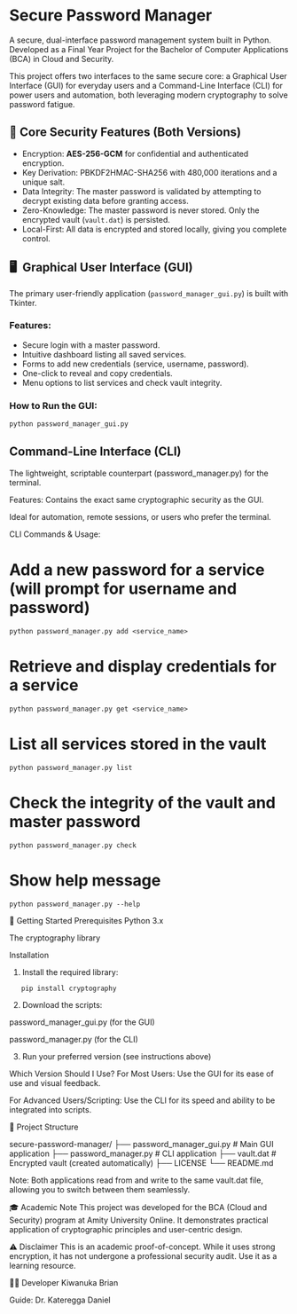 # Secure Password Manager

A secure, dual-interface password management system built in Python. Developed as a Final Year Project for the Bachelor of Computer Applications (BCA) in Cloud and Security.

This project offers two interfaces to the same secure core: a Graphical User Interface (GUI) for everyday users and a Command-Line Interface (CLI) for power users and automation, both leveraging modern cryptography to solve password fatigue.

## 🔐 Core Security Features (Both Versions)

- Encryption: **AES-256-GCM** for confidential and authenticated encryption.
- Key Derivation: PBKDF2HMAC-SHA256 with 480,000 iterations and a unique salt.
- Data Integrity: The master password is validated by attempting to decrypt existing data before granting access.
- Zero-Knowledge: The master password is never stored. Only the encrypted vault (`vault.dat`) is persisted.
- Local-First: All data is encrypted and stored locally, giving you complete control.

## 🖥 ️ Graphical User Interface (GUI)

The primary user-friendly application (`password_manager_gui.py`) is built with Tkinter.

### Features:
- Secure login with a master password.
- Intuitive dashboard listing all saved services.
- Forms to add new credentials (service, username, password).
- One-click to reveal and copy credentials.
- Menu options to list services and check vault integrity.

### How to Run the GUI:
```bash
python password_manager_gui.py
```


## Command-Line Interface (CLI)
The lightweight, scriptable counterpart (password_manager.py) for the terminal.

Features:
Contains the exact same cryptographic security as the GUI.

Ideal for automation, remote sessions, or users who prefer the terminal.

CLI Commands & Usage:
# Add a new password for a service (will prompt for username and password)
```
python password_manager.py add <service_name>
```

# Retrieve and display credentials for a service
```
python password_manager.py get <service_name>
```

# List all services stored in the vault
```
python password_manager.py list
```

# Check the integrity of the vault and master password
```
python password_manager.py check
```

# Show help message
```
python password_manager.py --help
```

🚀 Getting Started
Prerequisites
Python 3.x

The cryptography library

Installation
1. Install the required library:
```
   pip install cryptography
```

2. Download the scripts:

password_manager_gui.py (for the GUI)

password_manager.py (for the CLI)

3. Run your preferred version (see instructions above)

Which Version Should I Use?
For Most Users: Use the GUI for its ease of use and visual feedback.

For Advanced Users/Scripting: Use the CLI for its speed and ability to be integrated into scripts.	

📁 Project Structure

secure-password-manager/
├── password_manager_gui.py  # Main GUI application
├── password_manager.py      # CLI application
├── vault.dat                # Encrypted vault (created automatically)
├── LICENSE
└── README.md


Note: Both applications read from and write to the same vault.dat file, allowing you to switch between them seamlessly.

🎓 Academic Note
This project was developed for the BCA (Cloud and Security) program at Amity University Online. It demonstrates practical application of cryptographic principles and user-centric design.

⚠️ Disclaimer
This is an academic proof-of-concept. While it uses strong encryption, it has not undergone a professional security audit. Use it as a learning resource.

👨‍💻 Developer
Kiwanuka Brian

Guide: Dr. Kateregga Daniel


